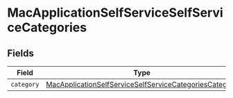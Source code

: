 # MacApplicationSelfServiceSelfServiceCategories


## Fields

| Field                                                                                                                                   | Type                                                                                                                                    | Required                                                                                                                                | Description                                                                                                                             |
| --------------------------------------------------------------------------------------------------------------------------------------- | --------------------------------------------------------------------------------------------------------------------------------------- | --------------------------------------------------------------------------------------------------------------------------------------- | --------------------------------------------------------------------------------------------------------------------------------------- |
| `category`                                                                                                                              | [MacApplicationSelfServiceSelfServiceCategoriesCategory](../../models/shared/macapplicationselfserviceselfservicecategoriescategory.md) | :heavy_minus_sign:                                                                                                                      | N/A                                                                                                                                     |